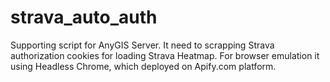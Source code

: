# strava_auto_auth

Supporting script for AnyGIS Server. It need to scrapping Strava authorization cookies for loading Strava Heatmap. For browser emulation it using Headless Chrome, which deployed on Apify.com platform.

